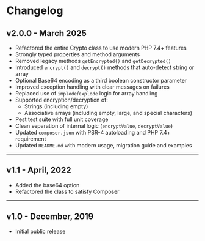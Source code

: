 # Changelog

## v2.0.0 - March 2025

- Refactored the entire Crypto class to use modern PHP 7.4+ features
- Strongly typed properties and method arguments
- Removed legacy methods `getEncrypted()` and `getDecrypted()`
- Introduced `encrypt()` and `decrypt()` methods that auto-detect string or array
- Optional Base64 encoding as a third boolean constructor parameter
- Improved exception handling with clear messages on failures
- Replaced use of `implode`/`explode` logic for array handling
- Supported encryption/decryption of:
    - Strings (including empty)
    - Associative arrays (including empty, large, and special characters)
- Pest test suite with full unit coverage
- Clean separation of internal logic (`encryptValue`, `decryptValue`)
- Updated `composer.json` with PSR-4 autoloading and PHP 7.4+ requirement
- Updated `README.md` with modern usage, migration guide and examples

---

## v1.1 - April, 2022

- Added the base64 option
- Refactored the class to satisfy Composer

---

## v1.0 - December, 2019

- Initial public release
